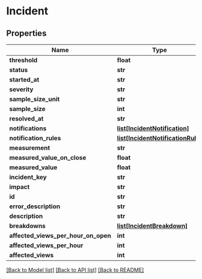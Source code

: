 # Incident

## Properties
Name | Type | Description | Notes
------------ | ------------- | ------------- | -------------
**threshold** | **float** |  | [optional]
**status** | **str** |  | [optional]
**started_at** | **str** |  | [optional]
**severity** | **str** |  | [optional]
**sample_size_unit** | **str** |  | [optional]
**sample_size** | **int** |  | [optional]
**resolved_at** | **str** |  | [optional]
**notifications** | [**list[IncidentNotification]**](IncidentNotification.md) |  | [optional]
**notification_rules** | [**list[IncidentNotificationRule]**](IncidentNotificationRule.md) |  | [optional]
**measurement** | **str** |  | [optional]
**measured_value_on_close** | **float** |  | [optional]
**measured_value** | **float** |  | [optional]
**incident_key** | **str** |  | [optional]
**impact** | **str** |  | [optional]
**id** | **str** |  | [optional]
**error_description** | **str** |  | [optional]
**description** | **str** |  | [optional]
**breakdowns** | [**list[IncidentBreakdown]**](IncidentBreakdown.md) |  | [optional]
**affected_views_per_hour_on_open** | **int** |  | [optional]
**affected_views_per_hour** | **int** |  | [optional]
**affected_views** | **int** |  | [optional]

[[Back to Model list]](../README.md#documentation-for-models) [[Back to API list]](../README.md#documentation-for-api-endpoints) [[Back to README]](../README.md)


